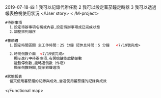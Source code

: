 2019-07-18-四
<M-project>
    <User story>
      1 我可以記錄代辦任務
      2 我可以設定蕃茄鐘定時器
      3 我可以透過報表檢視使用狀況
    </User story>
< /M-project>
<M-work>
  <Functional map>

```html
#待辦事項
  1.設定待辦事項名稱或內容,設定待辦事項成已完成狀態
  2.調整排列順序

#蕃茄鐘
  1.固定時間區間 主工作時間：25 分鐘 短休息時間：5 分鐘   <7/19號完成>

  2.時間倒數介面  <7/19號完成>
    顯示進行中待辦事項,有開始鍵能啟動倒數
    能暫停倒數,能略過倒數（作廢）
    顯示倒數時間,提示鈴聲選項

#狀態報表
  當天使用蕃茄鐘的記錄與成效,當週使用蕃茄鐘的記錄與成效 　
```
  </Functional map>
</M-work>
